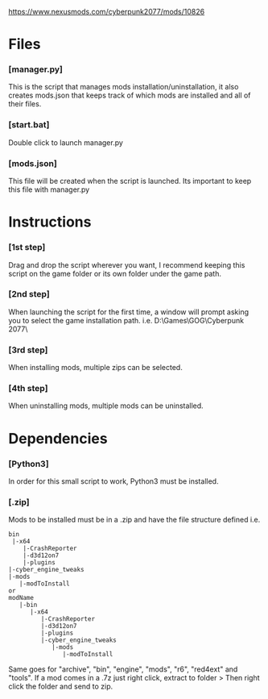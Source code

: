 https://www.nexusmods.com/cyberpunk2077/mods/10826

<h1>Files</h1>
<h3>[manager.py]</h3>
This is the script that manages mods installation/uninstallation, it also creates mods.json that keeps track of which mods are
installed and all of their files.

<h3>[start.bat]</h3>
Double click to launch manager.py

<h3>[mods.json]</h3>
This file will be created when the script is launched. Its important to keep this file with manager.py


<h1>Instructions</h1>
<h3>[1st step]</h3>
Drag and drop the script wherever you want, I recommend keeping this script on the game folder or its own folder under the game path.

<h3>[2nd step]</h3>
When launching the script for the first time, a window will prompt asking you to select the game installation path. i.e. D:\Games\GOG\Cyberpunk 2077\

<h3>[3rd step]</h3>
When installing mods, multiple zips can be selected.

<h3>[4th step]</h3>
When uninstalling mods, multiple mods can be uninstalled.


<h1>Dependencies</h1>
<h3>[Python3]</h3>
In order for this small script to work, Python3 must be installed.

<h3>[.zip]</h3>
Mods to be installed must be in a .zip and have the file structure defined i.e.

```
bin
 |-x64
    |-CrashReporter
    |-d3d12on7
    |-plugins
|-cyber_engine_tweaks
|-mods
   |-modToInstall
or
modName
   |-bin
      |-x64
         |-CrashReporter
         |-d3d12on7
         |-plugins
         |-cyber_engine_tweaks
            |-mods
               |-modToInstall
```

Same goes for "archive", "bin", "engine", "mods", "r6", "red4ext" and "tools". 
If a mod comes in a .7z just right click, extract to folder > Then right click the folder and send to zip.
